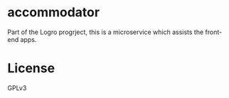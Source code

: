 # accommodator
Part of the Logro progrject, this is a microservice which assists the front-end apps.

# License
GPLv3
